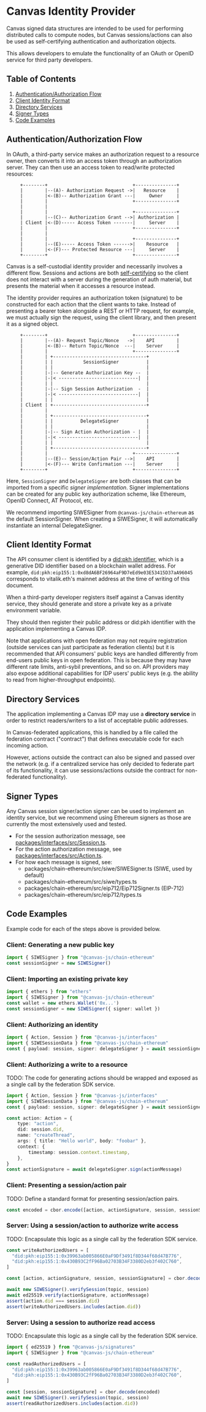 # Canvas Identity Provider

Canvas signed data structures are intended to be used for performing
distributed calls to compute nodes, but Canvas sessions/actions can
also be used as self-certifying authentication and authorization
objects.

This allows developers to emulate the functionality of an OAuth or
OpenID service for third party developers.

## Table of Contents

1. [Authentication/Authorization Flow](#authenticationauthorization-flow)
2. [Client Identity Format](#client-identity-format)
3. [Directory Services](#directory-services)
4. [Signer Types](#signer-types)
5. [Code Examples](#code-examples)

## Authentication/Authorization Flow

In OAuth, a third-party service makes an authorization request
to a resource owner, then converts it into an access token through
an authorization server. They can then use an access token to
read/write protected resources:

```
     +--------+                               +---------------+
     |        |--(A)- Authorization Request ->|   Resource    |
     |        |<-(B)-- Authorization Grant ---|     Owner     |
     |        |                               +---------------+
     |        |
     |        |                               +---------------+
     |        |--(C)-- Authorization Grant -->| Authorization |
     | Client |<-(D)----- Access Token -------|     Server    |
     |        |                               +---------------+
     |        |
     |        |                               +---------------+
     |        |--(E)----- Access Token ------>|    Resource   |
     |        |<-(F)--- Protected Resource ---|     Server    |
     +--------+                               +---------------+
```

Canvas is a self-custodial identity provider and necessarily involves
a different flow. Sessions and actions are both [self-certifying][1]
so the client does not interact with a server during the generation
of auth material, but presents the material when it accesses a resource
instead.

[1]: https://jaygraber.medium.com/web3-is-self-certifying-9dad77fd8d81

The identity provider requires an authorization token (signature)
to be constructed for each action that the client wants to take.
Instead of presenting a bearer token alongside a REST or HTTP
request, for example, we must actually sign the request, using the
client library, and then present it as a signed object.

```
     +--------+                               +---------------+
     |        |--(A)- Request Topic/Nonce   ->|    API        |
     |        |<-(B)-- Return Topic/Nonce  ---|    Server     |
     |        |                               +---------------+
     |        | +----------------------------------+
     |        | |           SessionSigner          |
     |        | |                                  |
     |        |-|-- Generate Authorization Key --  |
     |        |-|< -----------------------------|  |
     |        | |                                  |
     |        |-|-- Sign Session Authorization  -  |
     |        |-|< -----------------------------|  |
     |        | |                                  |
     | Client | +----------------------------------+
     |        |
     |        | +----------------------------------+
     |        | |          DelegateSigner          |
     |        | |                                  |
     |        |-|-- Sign Action Authorization - |  |
     |        |-|< -----------------------------|  |
     |        | |                                  |
     |        | +----------------------------------+
     |        |                               +---------------+
     |        |--(E)-- Session/Action Pair -->|    API        |
     |        |<-(F)--- Write Confirmation ---|    Server     |
     +--------+                               +---------------+
```

Here, `SessionSigner` and `DelegateSigner` are both classes
that can be imported from a specific *signer implementation*.
Signer implementations can be created for any public key
authorization scheme, like Ethereum, OpenID Connect, AT Protocol,
etc.

We recommend importing SIWESigner from `@canvas-js/chain-ethereum`
as the default SessionSigner. When creating a SIWESigner, it will
automatically instantiate an internal DelegateSigner.

## Client Identity Format

The API consumer client is identified by a [did:pkh identifier]([1]), which
is a generative DID identifier based on a blockchain wallet address. For
example, `did:pkh:eip155:1:0xd8dA6BF26964aF9D7eEd9e03E53415D37aA96045`
corresponds to vitalik.eth's mainnet address at the time of writing of
this document.

[1]: https://github.com/w3c-ccg/did-pkh/blob/main/did-pkh-method-draft.md

When a third-party developer registers itself against a Canvas identity
service, they should generate and store a private key as a private
environment variable.

They should then register their public address or did:pkh identifier
with the application implementing a Canvas IDP.

Note that applications with open federation may not require registration
(outside services can just participate as federation clients) but it is
recommended that API consumers' public keys are handled differently from
end-users public keys in open federation. This is because they may have
different rate limits, anti-sybil preventions, and so on. API providers
may also expose additional capabilities for IDP users' public keys
(e.g. the ability to read from higher-throughput endpoints).

## Directory Services

The application implementing a Canvas IDP may use a **directory
service** in order to restrict readers/writers to a list of acceptable
public addresses.

In Canvas-federated applications, this is handled by a file called the
federation contract ("contract") that defines executable code for each
incoming action.

However, actions outside the contract can also be signed and passed
over the network (e.g. if a centralized service has only decided to
federate part of its functionality, it can use sessions/actions
outside the contract for non-federated functionality).

## Signer Types

Any Canvas session signer/action signer can be used to implement an
identity service, but we recommend using Ethereum signers as those are
currently the most extensively used and tested.

* For the session authorization message, see [packages/interfaces/src/Session.ts][2].
* For the action authorization message, see [packages/interfaces/src/Action.ts][3].
* For how each message is signed, see:
  * packages/chain-ethereum/src/siwe/SIWESigner.ts (SIWE, used by default)
  * packages/chain-ethereum/src/siwe/types.ts
  * packages/chain-ethereum/src/eip712/Eip712Signer.ts (EIP-712)
  * packages/chain-ethereum/src/eip712/types.ts

[2]: https://github.com/canvasxyz/canvas/blob/main/packages/interfaces/src/Session.ts
[3]: https://github.com/canvasxyz/canvas/blob/main/packages/interfaces/src/Action.ts

## Code Examples

Example code for each of the steps above is provided below.

### Client: Generating a new public key

```ts
import { SIWESigner } from "@canvas-js/chain-ethereum"
const sessionSigner = new SIWESigner()
```

### Client: Importing an existing private key

```ts
import { ethers } from "ethers"
import { SIWESigner } from "@canvas-js/chain-ethereum"
const wallet = new ethers.Wallet('0x...')
const sessionSigner = new SIWESigner({ signer: wallet })
```

### Client: Authorizing an identity

```ts
import { Action, Session } from "@canvas-js/interfaces"
import { SIWESessionData } from "@canvas-js/chain-ethereum"
const { payload: session, signer: delegateSigner } = await sessionSigner.newSession(topic)
```

### Client: Authorizing a write to a resource

TODO: The code for generating actions should be wrapped and exposed as
a single call by the federation SDK service.

```ts
import { Action, Session } from "@canvas-js/interfaces"
import { SIWESessionData } from "@canvas-js/chain-ethereum"
const { payload: session, signer: delegateSigner } = await sessionSigner.newSession(topic)

const action: Action = {
	type: "action",
	did: session.did,
	name: "createThread",
	args: { title: "Hello world", body: "foobar" },
	context: {
		timestamp: session.context.timestamp,
	},
}
const actionSignature = await delegateSigner.sign(actionMessage)
```

### Client: Presenting a session/action pair

TODO: Define a standard format for presenting session/action pairs.

```ts
const encoded = cbor.encode([action, actionSignature, session, sessionSignature])
```

### Server: Using a session/action to authorize write access

TODO: Encapsulate this logic as a single call by the federation SDK service.

```ts
const writeAuthorizedUsers = [
  "did:pkh:eip155:1:0x39963ab005866E0aF9Df3491f8D344f68d47B776",
  "did:pkh:eip155:1:0x430B93C2fF96Ba02703B34F3380D2eb3f402C760",
]

const [action, actionSignature, session, sessionSignature] = cbor.decode(encoded)

await new SIWESigner().verifySession(topic, session)
await ed25519.verify(actionSignature, actionMessage)
assert(action.did === session.did)
assert(writeAuthorizedUsers.includes(action.did))
```

### Server: Using a session to authorize read access

TODO: Encapsulate this logic as a single call by the federation SDK service.

```ts
import { ed25519 } from "@canvas-js/signatures"
import { SIWESigner } from "@canvas-js/chain-ethereum"

const readAuthorizedUsers = [
  "did:pkh:eip155:1:0x39963ab005866E0aF9Df3491f8D344f68d47B776",
  "did:pkh:eip155:1:0x430B93C2fF96Ba02703B34F3380D2eb3f402C760",
]

const [session, sessionSignature] = cbor.decode(encoded)
await new SIWESigner().verifySession(topic, session)
assert(readAuthorizedUsers.includes(action.did))
```
